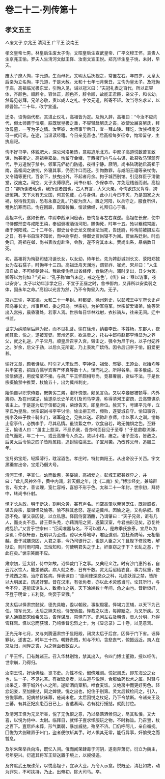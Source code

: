 # 卷二十二·列传第十

## 孝文五王

△废太子 京兆王 清河王 广平王 汝南王

孝文皇帝七男。林皇后生废太子恂。文昭皇后生宣武皇帝、广平文穆王怀。袁贵人生京兆王愉。罗夫人生清河文献王怿、汝南文宣王悦。郑充华生皇子恌，未封，早夭。

废太子庶人恂，字元道。生而母死，文明太后抚视之，常置左右。年四岁，太皇太后亲为立名恂，字元道，于是大赦。太和十七年七月癸丑，立恂为皇太子。及冠恂于庙，高祖临光极东堂，引恂入见，诫以冠义曰：“夫冠礼表之百代，所以正容体，齐颜色，顺辞令。容体正，颜色齐，辞令顺，故能正君臣，亲父子，和长幼。然母见必拜，兄弟必敬，责以成人之礼。字汝元道，所寄不轻。汝当寻名求义，以顺吾旨。”二十年，改字宣道。

迁洛，诏恂诣代都。其进止仪礼，高祖皆为定。及恂入辞，高祖曰：“今汝不应向代，但太师薨于恒壤，朕既居皇极之重，不容轻赴舅氏之丧，欲使汝展哀舅氏，拜汝母墓，一写为子之情。汝至彼，太师事毕后日，宜一拜山陵。拜讫，汝族祖南安可一就问讯。在途，当温读经籍。今日亲见吾也。”后高祖每岁征幸，恂常留守，主执庙祀。

恂不好书学，体貌肥大，深忌河洛暑热，意每追乐北方。中庶子高道悦数苦言致谏，恂甚衔之。高祖幸崧岳，恂留守金墉，于西掖门内与左右谋，欲召牧马轻骑奔代，手刃道悦于禁中。领军元俨勒门防遏，夜得宁静。厥明，尚书陆琇驰启高祖于南，高祖闻之骇惋，外寝其事，仍至汴口而还。引恂数罪，与咸阳王禧等亲杖恂，又令禧等更代，百余下，扶曳出外，不起者月余。拘于城西别馆。引见群臣于清徽堂，议废之。司空、太子太傅穆亮，尚书仆射、少保李冲，并免冠稽首而谢。高祖曰：“卿所谢者私也，我所议者国也。古人有言，大义灭亲。今恂欲违父背尊，跨据恒朔。天下未有无父国，何其包藏，心与身俱。此小儿今日不灭，乃是国家之大祸，脱待我无后，恐有永嘉之乱。”乃废为庶人，置之河阳，以兵守之，服食所供，粗免饥寒而已。恂在困踬，颇知咎悔，恒读佛经，礼拜归心于善。

高祖幸代，遂如长安。中尉李彪承间密表，告恂复与左右谋逆。高祖在长安，使中书侍郎邢峦与咸阳王禧，奉诏赍椒酒诣河阳，赐恂死，时年十五。殓以粗棺常服，瘗于河阳城。二十二年冬，御史台令史龙文观坐法当死，告廷尉，称恂前被摄左右之日，有手书自理不知状，而中尉李彪、侍御史贾尚寝不为闻。贾坐系廷尉。时彪免归，高祖在邺，尚书表收彪赴洛，会赦，遂不穷其本末。贾尚出系，暴病数日死。

初，高祖将为恂娶司徒冯诞长女，以女幼，待年长。先为娉彭城刘长文、荥阳郑懿女为左右孺子，时恂年十三四。高祖泛舟天渊池，谓郭祚、崔光、宋弁曰：“人生须自放，不可终朝读书。我欲使恂旦出省经传，食后还内，晡时复出，日夕为罢。卿等以为何如？”光曰：“孔子称‘血气未定，戒之在色’，《传》曰：‘昼以访事，夜以安身’。太子以幼年涉学之日，不宜于正昼之时，舍书御内，又非所以安柔弱之体，固永年之命。”高祖以光言为然，乃不令恂昼入内。无子。

京兆王愉，字宣德。太和二十一年封。拜都督、徐州刺史，以彭城王中军府长史卢阳乌兼长史，州事巨细，委之阳乌。世宗初，为护军将军。世宗留爱诸弟，愉等常出入宫掖，晨昏寝处，若家人焉。世宗每日华林戏射，衣衫骑从，往来无间。迁中书监。

世宗为纳顺皇后妹为妃，而不见礼荅。愉在徐州，纳妾李氏，本姓杨，东郡人，夜闻其歌，悦之，遂被宠嬖。罢州还京，欲进贵之，托右中郎将赵郡李恃显为之养父，就之礼逆，产子宝月。顺皇后召李入宫，毁击之，强令为尼于内，以子付妃养之。岁余，后父于劲，以后久无所诞，乃上表劝广嫔侍。因令后归李于愉，旧爱更甚。

愉好文章，颇著诗赋。时引才人宋世景、李神俊、祖莹、邢晏、王遵业、张始均等共申宴喜，招四方儒学宾客严怀真等数十人，馆而礼之。所得谷帛，率多散施。又崇信佛道，用度常至不接。与弟广平王怀颇相夸尚，竞慕奢丽，贪纵不法。于是世宗摄愉禁中推案，杖愉五十，出为冀州刺史。

始愉自以职求侍要，既势劣二弟，潜怀愧恨，颇见言色。又以幸妾屡被顿辱，内外离抑。及在州谋逆，愉遂杀长史羊灵引及司马李遵，称得清河王密疏，云高肇谋杀害主上。于是遂为坛于信都之南，柴燎告天，即皇帝位。赦天下，号建平元年，立李氏为皇后。世宗诏尚书李平讨愉。愉出拒王师，频败，遂婴城自守。愉知事穷，携李及四子数十骑出门，诸军追之，见执以送。诏徵赴京师，申以家人之训。愉每止宿亭传，必携李手，尽其私情。虽锁絷之中，饮食自若，略无愧惧之色。至野王，愉语人曰：“虽主上慈深，不忍杀我，吾亦何面目见于至尊！”于是歔欷流涕，绝气而死，年二十一。或云高肇令人杀之。敛以小棺，瘗之。诸子至洛，皆赦之。后灵太后令愉之四子皆附属籍，追封愉临洮王。子宝月袭。乃改葬父母，追服三年。

宝月弟宝炬，轻躁薄行，耽淫酒色。孝庄时，特封南阳王。从出帝没于关西。宇文黑獭害出帝，宝炬乃僭大号。

清河王怿，字宣仁。幼而敏惠，美姿貌，高祖爱之。彭城王勰甚器异之，并曰：“此儿风神外伟，黄中内润，若天假之年，比《二南》矣。”博涉经史，兼综群言，有文才，善谈理，宽仁容裕，喜怒不形于色。太和二十一年封。世宗初，拜侍中，转尚书仆射。

怿才长从政，明于断决，割判众务，甚有声名。司空高肇以帝舅宠任，既擅威权，谋去良宗，屡谮怿及愉等。愉不胜其忿怒，遂举逆冀州。因愉之逆，又构杀勰。怿恐不免。肇又录囚徒，以立私惠。怿因侍宴酒酣，乃谓肇曰：“天子兄弟，讵有几人，而炎炎不息。昔王莽头秃，亦藉渭阳之资，遂纂汉室，今君曲形见矣，恐复终成乱阶。”又言于世宗曰：“臣闻唯器与名，不可以假人。是故季氏旅泰，宣尼以为深讥；仲叔轩悬，丘明以为至诫。谅以天尊地卑，君臣道别，宜杜渐防萌，无相僭越。至于减膳录囚，人君之事，今乃司徒行之，讵是人臣之义？且陛下修政教，解狱讼，则时雨可降，玉烛知和，何使明君失之于上，奸臣窃之于下？长乱之基，于此在矣。”世宗笑而不应。

肃宗初，迁太尉，侍中如故。诏怿裁门下之事。又典经义注。时有沙门惠怜者，自云咒水饮人，能差诸病。病人就之者，日有千数。灵太后诏给衣食，事力优重，使于城西之南，治疗百姓病。怿表谏曰：“臣闻律深惑众之科，礼绝妖淫之禁，皆所以大明居正，防遏奸邪。昔在汉末，有张角者，亦以此术荧惑当时。论其所行，与今不异，遂能詃诱生人，致黄巾之祸，天下涂炭数十年间，角之由也。昔新垣奸，不登于明堂；五利侥，终婴于显戮。”

灵太后以怿肃宗懿叔，德先具瞻，委以朝政，事拟周霍。怿竭力匡辅，以天下为己任。领军元叉，太后之妹夫也，恃宠骄盈。怿裁之以法，每抑黜之，为叉所疾。叉党人通直郎宋维希叉旨，告怿谋反，禁怿门下。讯问左右及朝贵，贵人分明，乃得雪释焉。怿以忠而获谤，乃鸠集昔忠烈之士，为《显忠录》二十卷，以见意焉。

正光元年七月，叉与刘腾逼肃宗于显阳殿，闭灵太后于后宫，囚怿于门下省。诬怿罪状，遂害之，时年三十四。朝野贵贱，知与不知，含悲丧气，惊振远近。夷人在京及归，闻怿之丧，为之劈面者数百人。

广平王怀。囗有魏诸王。召入华林别馆，禁其出入，令四门博士董徵，授以经传。世宗崩，乃得归。

汝南王悦，好读佛经，览书史。为性不伦，俶傥难测。悦妃闾氏，即东海公之女也，生一子，不见礼荅。有崔延夏者，以左道与悦游，合服仙药松术之属。时轻与出采芝，宿于城外小人之所。遂断酒肉粟稻，唯食麦饭。又绝房中而更好男色。轻忿妃妾，至加捶挞，同之婢使。悦之出也，妃住于别第。灵太后敕检问之，引入，穷悦事故。妃病杖伏床蓐，疮尚未愈。太后因悦之杖妃，乃下令禁断。令诸亲王及三蕃，有其正妃疾患百日已上，皆遣奏闻。若有犹行捶挞，就削封位。

及清河王怿为元叉所害，悦了无仇恨之意，乃以桑落酒候伺之，尽其私佞。叉大喜，以悦为侍中、太尉。临拜日，就怿子亶求怿服玩之物，不时称旨。乃召亶，杖之百下。亶居庐未葬，形气羸弱，暴加威挞，殆至不济。囗仍呼阿儿，亲自循抚。囗悦为大剉碓置于州门，盗者便欲斩其手。时人惧其无常，能行异事，奸偷畏之而暂息。

及尔朱荣举兵向洛，既忆入间。俄而闻荣肆毒于河阴，遂南奔萧衍。衍立为魏主，号年更兴。衍遣其将军王辩送置于境上，以觊侵逼。

及齐献武王既诛荣，以悦高祖子，宜承大业，乃令人示意。悦既至，清狂如故，动为罪失，不可扶持，乃止。出帝初，除大司马。卒。
